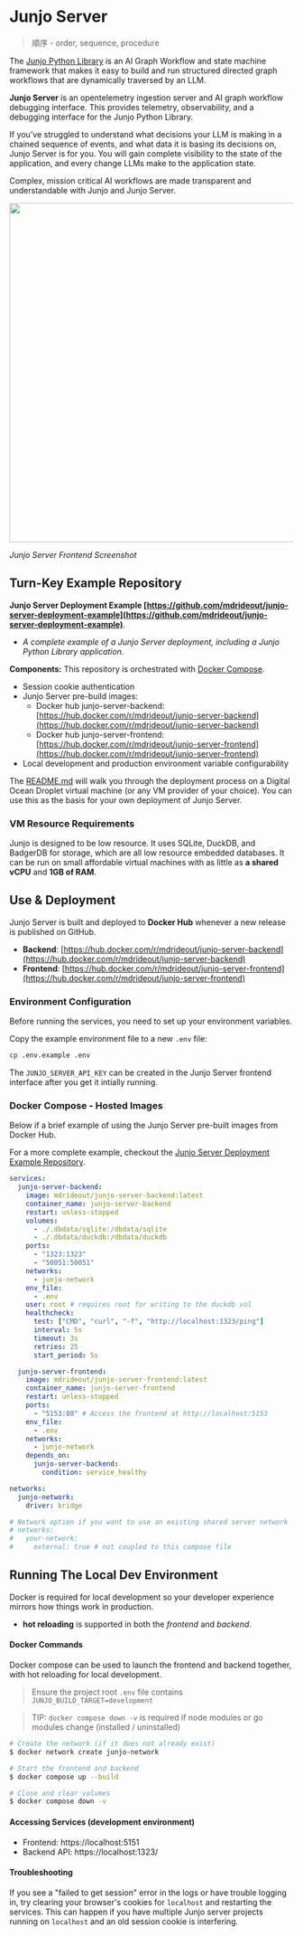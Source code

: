 # Junjo Server

> 順序 - order, sequence, procedure

The [Junjo Python Library](https://github.com/mdrideout/junjo) is an AI Graph Workflow and state machine framework that makes it easy to build and run structured directed graph workflows that are dynamically traversed by an LLM.

**Junjo Server** is an opentelemetry ingestion server and AI graph workflow debugging interface. This provides telemetry, observability, and a debugging interface for the Junjo Python Library.

If you've struggled to understand what decisions your LLM is making in a chained sequence of events, and what data it is basing its decisions on, Junjo Server is for you. You will gain complete visibility to the state of the application, and every change LLMs make to the application state.

Complex, mission critical AI workflows are made transparent and understandable with Junjo and Junjo Server.

<img src="https://python-api.junjo.ai/_images/junjo-screenshot.png" width="600" />

_Junjo Server Frontend Screenshot_

## Turn-Key Example Repository

**Junjo Server Deployment Example [https://github.com/mdrideout/junjo-server-deployment-example](https://github.com/mdrideout/junjo-server-deployment-example)**.

- _A complete example of a Junjo Server deployment, including a Junjo Python Library application._

**Components:** This repository is orchestrated with [Docker Compose](https://github.com/mdrideout/junjo-server-deployment-example/blob/master/docker-compose.yml). 

- Session cookie authentication
- Junjo Server pre-build images:
  - Docker hub junjo-server-backend: [https://hub.docker.com/r/mdrideout/junjo-server-backend](https://hub.docker.com/r/mdrideout/junjo-server-backend)
  - Docker hub junjo-server-frontend: [https://hub.docker.com/r/mdrideout/junjo-server-frontend](https://hub.docker.com/r/mdrideout/junjo-server-frontend)
- Local development and production environment variable configurability

The [README.md](https://github.com/mdrideout/junjo-server-deployment-example/blob/master/README.md) will walk you through the deployment process on a Digital Ocean Droplet virtual machine (or any VM provider of your choice). You can use this as the basis for your own deployment of Junjo Server.

### VM Resource Requirements

Junjo is designed to be low resource. It uses SQLite, DuckDB, and BadgerDB for storage, which are all low resource embedded databases. It can be run on small affordable virtual machines with as little as **a shared vCPU** and **1GB of RAM**.

## Use & Deployment

Junjo Server is built and deployed to **Docker Hub** whenever a new release is published on GitHub.

- **Backend**: [https://hub.docker.com/r/mdrideout/junjo-server-backend](https://hub.docker.com/r/mdrideout/junjo-server-backend)
- **Frontend**: [https://hub.docker.com/r/mdrideout/junjo-server-frontend](https://hub.docker.com/r/mdrideout/junjo-server-frontend)

### Environment Configuration

Before running the services, you need to set up your environment variables.

Copy the example environment file to a new `.env` file:

```bash
cp .env.example .env
```

The `JUNJO_SERVER_API_KEY` can be created in the Junjo Server frontend interface after you get it intially running.

### Docker Compose - Hosted Images

Below if a brief example of using the Junjo Server pre-built images from Docker Hub.

For a more complete example, checkout the [Junjo Server Deployment Example Repository](https://github.com/mdrideout/junjo-server-deployment-example/blob/master/docker-compose.yml).

```yaml
services:
  junjo-server-backend:
    image: mdrideout/junjo-server-backend:latest
    container_name: junjo-server-backend
    restart: unless-stopped
    volumes:
      - ./.dbdata/sqlite:/dbdata/sqlite
      - ./.dbdata/duckdb:/dbdata/duckdb
    ports:
      - "1323:1323"
      - "50051:50051"
    networks:
      - junjo-network
    env_file:
      - .env
    user: root # requires root for writing to the duckdb vol
    healthcheck:
      test: ["CMD", "curl", "-f", "http://localhost:1323/ping"]
      interval: 5s
      timeout: 3s
      retries: 25
      start_period: 5s

  junjo-server-frontend:
    image: mdrideout/junjo-server-frontend:latest
    container_name: junjo-server-frontend
    restart: unless-stopped
    ports:
      - "5153:80" # Access the frontend at http://localhost:5153
    env_file:
      - .env
    networks:
      - junjo-network
    depends_on:
      junjo-server-backend:
        condition: service_healthy

networks:
  junjo-network:
    driver: bridge

# Network option if you want to use an existing shared server network
# networks:
#   your-network:
#     external: true # not coupled to this compose file
```

## Running The Local Dev Environment

Docker is required for local development so your developer experience mirrors how things work in production.

- **hot reloading** is supported in both the *frontend* and *backend*. 

#### Docker Commands

Docker compose can be used to launch the frontend and backend together, with hot reloading for local development.

> Ensure the project root `.env` file contains `JUNJO_BUILD_TARGET=development`

> TIP: `docker compose down -v` is required if node modules or go modules change (installed / uninstalled)

```bash
# Create the network (if it does not already exist)
$ docker network create junjo-network

# Start the frontend and backend
$ docker compose up --build

# Close and clear volumes
$ docker compose down -v
```

#### Accessing Services (development environment)

- Frontend: https://localhost:5151
- Backend API: https://localhost:1323/

#### Troubleshooting

If you see a "failed to get session" error in the logs or have trouble logging in, try clearing your browser's cookies for `localhost` and restarting the services. This can happen if you have multiple Junjo server projects running on `localhost` and an old session cookie is interfering.
